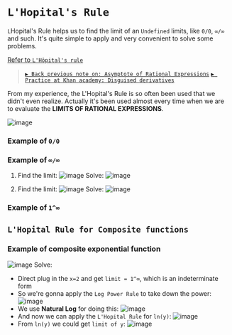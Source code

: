 # `L'Hopital's Rule`
`L`Hopital's Rule helps us to find the limit of an `Undefined` limits, like `0/0`, `∞/∞` and such.
It's quite simple to apply and very convenient to solve some problems.

[Refer to `L'Hôpital's rule`](https://en.wikipedia.org/wiki/L%27H%C3%B4pital%27s_rule)

> [`▶ Back previous note on: Asymptote of Rational Expressions`](https://github.com/solomonxie/solomonxie.github.io/issues/44#issuecomment-374894945)
[`▶ Practice at Khan academy: Disguised derivatives`](https://www.khanacademy.org/math/ap-calculus-bc?t=practice)

From my experience, the L'Hopital's Rule is so often been used that we didn't even realize. Actually it's been used almost every time when we are to evaluate the **LIMITS OF RATIONAL EXPRESSIONS**.


![image](https://user-images.githubusercontent.com/14041622/46206943-2e87f300-c358-11e8-8d98-3edc1684ca99.png)


### Example of `0/0`

### Example of `∞/∞`
1. Find the limit:
![image](https://user-images.githubusercontent.com/14041622/40541839-161e29bc-6050-11e8-8847-f627079e4f7e.png)
Solve:
![image](https://user-images.githubusercontent.com/14041622/40541894-46865052-6050-11e8-8124-5bfac0cf2141.png)

2. Find the limit:
![image](https://user-images.githubusercontent.com/14041622/40541969-9f1617f2-6050-11e8-9a73-8fa268b14f35.png)
Solve:
![image](https://user-images.githubusercontent.com/14041622/40541992-b64715b6-6050-11e8-9627-bb49ea149954.png)


### Example of `1^∞`



## `L'Hopital Rule for Composite functions`

### Example of composite exponential function
![image](https://user-images.githubusercontent.com/14041622/46206901-187a3280-c358-11e8-996b-19f095b40bd8.png)
Solve:
- Direct plug in the `x=2` and get `limit = 1^∞`, which is an indeterminate form
- So we're gonna apply the `Log Power Rule` to take down the power:
![image](https://user-images.githubusercontent.com/14041622/46207221-2aa8a080-c359-11e8-8080-107a97cda923.png)
- We use **Natural Log** for doing this:
![image](https://user-images.githubusercontent.com/14041622/46207262-54fa5e00-c359-11e8-9131-0723617dc762.png)
- And now we can apply the `L'Hopital Rule` for `ln(y)`:
![image](https://user-images.githubusercontent.com/14041622/46207374-c2a68a00-c359-11e8-9d56-9258684685ac.png)
- From `ln(y)` we could get `limit of y`:
![image](https://user-images.githubusercontent.com/14041622/46207493-292ba800-c35a-11e8-9265-9fa718af66d4.png)

